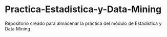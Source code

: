 # Practica-Estadistica-y-Data-Mining
Repositorio creado para almacenar la práctica del módulo de Estadística y Data Mining
